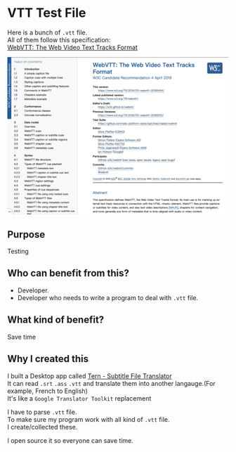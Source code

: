 # VTT Test File
Here is a bunch of `.vtt` file.    
All of them follow this specification:   
[WebVTT: The Web Video Text Tracks Format](https://www.w3.org/TR/webvtt1/)

![Spec Screenshot](./img/spec.jpg)

## Purpose
Testing

## Who can benefit from this?
* Developer.
* Developer who needs to write a program to deal with `.vtt` file.

## What kind of benefit?
Save time

## Why I created this
I built a Desktop app called [Tern - Subtitle File Translator](http://tern.1c7.me/)  
It can read `.srt` `.ass` `.vtt` and translate them into another langauge.(For example, French to English)  
It's like a `Google Translator Toolkit` replacement

I have to parse `.vtt` file.  
To make sure my program work with all kind of `.vtt` file.     
I create/collected these.  

I open source it so everyone can save time.